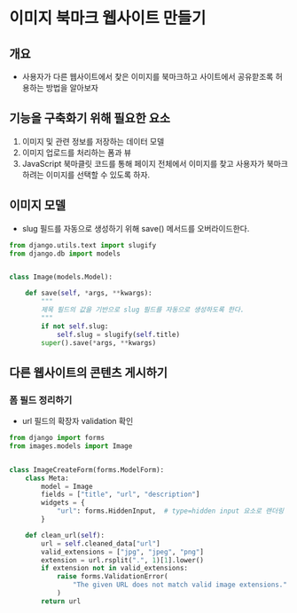 # 이미지 북마크 웹사이트 만들기

## 개요
- 사용자가 다른 웹사이트에서 찾은 이미지를 북마크하고 사이트에서 공유핟조록 허용하는 방법을 알아보자

## 기능을 구축화기 위해 필요한 요소

1. 이미지 및 관련 정보를 저장하는 데이터 모델
2. 이미지 업로드를 처리하는 폼과 뷰
3. JavaScript 북마클릿 코드를 통해 페이지 전체에서 이미지를 찾고 사용자가 북마크하려는 이미지를 선택할 수 있도록 하자.

## 이미지 모델

- slug 필드를 자동으로 생성하기 위해 save() 메서드를 오버라이드한다.
```python
from django.utils.text import slugify
from django.db import models


class Image(models.Model):

    def save(self, *args, **kwargs):
        """
        제목 필드의 값을 기반으로 slug 필드를 자동으로 생성하도록 한다.
        """
        if not self.slug:
            self.slug = slugify(self.title)
        super().save(*args, **kwargs)

```

## 다른 웹사이트의 콘텐츠 게시하기

### 폼 필드 정리하기

- url 필드의 확장자 validation 확인

```python
from django import forms
from images.models import Image


class ImageCreateForm(forms.ModelForm):
    class Meta:
        model = Image
        fields = ["title", "url", "description"]
        widgets = {
            "url": forms.HiddenInput,  # type=hidden input 요소로 랜더링
        }

    def clean_url(self):
        url = self.cleaned_data["url"]
        valid_extensions = ["jpg", "jpeg", "png"]
        extension = url.rsplit(".", 1)[1].lower()
        if extension not in valid_extensions:
            raise forms.ValidationError(
                "The given URL does not match valid image extensions."
            )
        return url

```